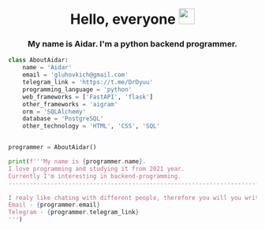 <h1 align="center"> Hello, everyone <img src="https://github.com/blackcater/blackcater/raw/main/images/Hi.gif" height="32"/></h1>

<h3 align="center">My name is Aidar. I'm a python backend programmer.</h3>

```python
class AboutAidar:
    name = 'Aidar'
    email = 'gluhovkich@gmail.com'
    telegram_link = 'https://t.me/DrDyuu'
    programming_language = 'python'
    web_frameworks = ['FastAPI', 'flask']
    other_frameworks = 'aigram'
    orm = 'SQLAlchemy'
    database = 'PostgreSQL'
    other_technology = 'HTML', 'CSS', 'SQL'


programmer = AboutAidar()

print(f'''My name is {programmer.name}. 
I love programming and studying it from 2021 year. 
Currently I'm interesting in backend-programming.
---------------------------------------------------------------------------

I realy like chating with different people, therefore you will you write on:
Email - {programmer.email}
Telegram - {programmer.telegram_link}
''')
```
